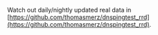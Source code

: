 Watch out daily/nightly updated real data in [https://github.com/thomasmerz/dnspingtest_rrd](https://github.com/thomasmerz/dnspingtest_rrd).  

